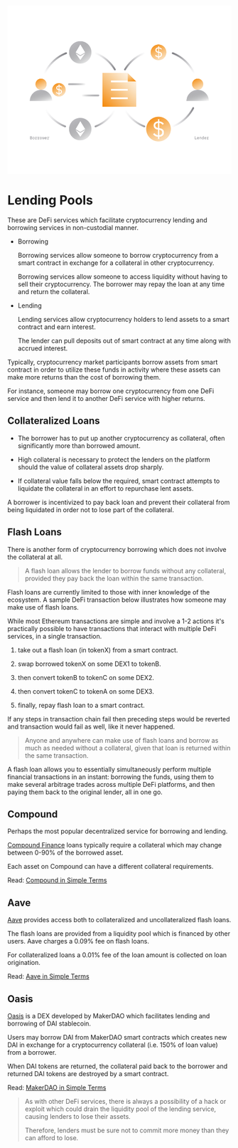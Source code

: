 ![](./images/defi2-lendborrow-l.png)

# Lending Pools

These are DeFi services which facilitate cryptocurrency lending and borrowing services in non-custodial manner.

- Borrowing

    Borrowing services allow someone to borrow cryptocurrency from a smart contract in exchange for a collateral in other cryptocurrency.
    
    Borrowing services allow someone to access liquidity without having to sell their cryptocurrency. The borrower may repay the loan at any time and return the collateral.
        
- Lending

    Lending services allow cryptocurrency holders to lend assets to a smart contract and earn interest. 
    
    The lender can pull deposits out of smart contract at any time along with accrued interest.

Typically, cryptocurrency market participants borrow assets from smart contract in order to utilize these funds in activity where these assets can make more returns than the cost of borrowing them.

For instance, someone may borrow one cryptocurrency from one DeFi service and then lend it to another DeFi service with higher returns.

## Collateralized Loans

- The borrower has to put up another cryptocurrency as collateral, often significantly more than borrowed amount.

- High collateral is necessary to protect the lenders on the platform should the value of collateral assets drop sharply.

- If collateral value falls below the required, smart contract attempts to liquidate the collateral in an effort to repurchase lent assets. 

A borrower is incentivized to pay back loan and prevent their collateral from being liquidated in order not to lose part of the collateral.

## Flash Loans

There is another form of cryptocurrency borrowing which does not involve the collateral at all. 

> A flash loan allows the lender to borrow funds without any collateral, provided they pay back the loan within the same transaction. 

Flash loans are currently limited to those with inner knowledge of the ecosystem. A sample DeFi transaction below illustrates how someone may make use of flash loans. 

While most Ethereum transactions are simple and involve a 1-2 actions it's practically possible to have transactions that interact with multiple DeFi services, in a single transaction.

1. take out a flash loan (in tokenX) from a smart contract.

2. swap borrowed tokenX on some DEX1 to tokenB.

3. then convert tokenB to tokenC on some DEX2.

4. then convert tokenC to tokenA on some DEX3.

5. finally, repay flash loan to a smart contract.

If any steps in transaction chain fail then preceding steps would be reverted and transaction would fail as well, like it never happened.

> Anyone and anywhere can make use of flash loans and borrow as much as needed without a collateral, given that loan is returned within the same transaction.

A flash loan allows you to essentially simultaneously perform multiple financial transactions in an instant: borrowing the funds, using them to make several arbitrage trades across multiple DeFi platforms, and then paying them back to the original lender, all in one go.

## Compound

Perhaps the most popular decentralized service for borrowing and lending. 
    
[Compound Finance](https://compound.finance/markets) loans typically require a collateral which may change between 0-90% of the borrowed asset. 

Each asset on Compound can have a different collateral requirements.
    
Read: [Compound in Simple Terms](/guides/token_guides/compound.md)
    
## Aave

[Aave](https://app.aave.com/home) provides access both to collateralized and uncollateralized flash loans.
    
The flash loans are provided from a liquidity pool which is financed by other users. Aave charges a 0.09% fee on flash loans.
    
For collateralized loans a 0.01% fee of the loan amount is collected on loan origination.
    
Read: [Aave in Simple Terms](/guides/token_guides/aave.md)    
    
## Oasis

[Oasis](https://oasis.app/) is a DEX developed by MakerDAO which facilitates lending and borrowing of DAI stablecoin. 
    
Users may borrow DAI from MakerDAO smart contracts which creates new DAI in exchange for a cryptocurrency collateral (i.e. 150% of loan value) from a borrower.
    
When DAI tokens are returned, the collateral paid back to the borrower and returned DAI tokens are destroyed by a smart contract.
    
Read: [MakerDAO in Simple Terms](/guides/token_guides/makerdao.md)

> As with other DeFi services, there is always a possibility of a hack or exploit which could drain the liquidity pool of the lending service, causing lenders to lose their assets.
>
> Therefore, lenders must be sure not to commit more money than they can afford to lose. 
